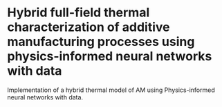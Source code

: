 # Hybrid full-field thermal characterization of additive manufacturing processes using physics-informed neural networks with data
Implementation of a hybrid thermal model of AM using Physics-informed neural networks with data.


